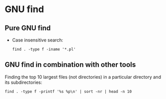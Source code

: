 # GNU find

## Pure GNU find

* Case insensitive search:

  ```text
  find . -type f -iname '*.pl'
  ```

## GNU find in combination with other tools

Finding the top 10 largest files (not directories) in a particular directory and its subdirectories:

```text
find . -type f -printf '%s %p\n' | sort -nr | head -n 10
```
